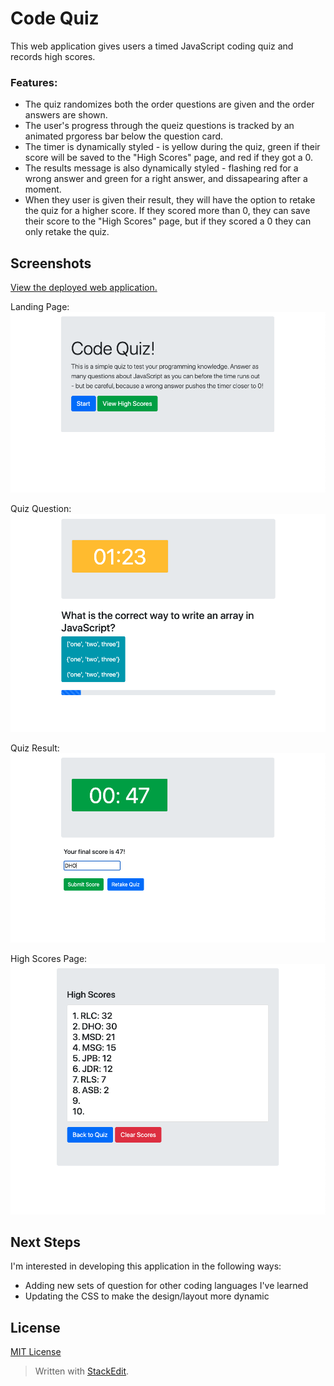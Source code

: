 # Code Quiz
This web application gives users a timed JavaScript coding quiz and records high scores.

### Features:
- The quiz randomizes both the order questions are given and the order answers are shown.
- The user's progress through the queiz questions is tracked by an animated prgoress bar below the question card.
- The timer is dynamically styled - is yellow during the quiz, green if their score will be saved to the "High Scores" page, and red if they got a 0.
- The results message is also dynamically styled - flashing red for a wrong answer and green for a right answer, and dissapearing after a moment.
- When they user is given their result, they will have the option to retake the quiz for a higher score. If they scored more than 0, they can save their score to the "High Scores" page, but if they scored a 0 they can only retake the quiz.

## Screenshots
[View the deployed web application.](https://dandandanoneil.github.io/code-quiz/index.html)

Landing Page:
<img src="images/landing-page.png">

Quiz Question:
<img src="images/mid-quiz.png">

Quiz Result:
<img src="images/quiz-result.png">

High Scores Page:
<img src="images/high-scores.png">

## Next Steps
I'm interested in developing this application in the following ways:
 - Adding new sets of question for other coding languages I've learned
 - Updating the CSS to make the design/layout more dynamic

## License
[MIT License](http://opensource.org/licenses/mit-license.php)

> Written with [StackEdit](https://stackedit.io/).
